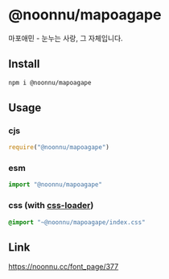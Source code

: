 # @noonnu/mapoagape
마포애민 - 눈누는 사랑, 그 자체입니다.

## Install
```sh
npm i @noonnu/mapoagape
```
## Usage
### cjs
```js
require("@noonnu/mapoagape")
```
### esm
```js
import "@noonnu/mapoagape"
```
### css (with [css-loader](https://github.com/webpack-contrib/css-loader))
```css
@import "~@noonnu/mapoagape/index.css"
```

## Link
https://noonnu.cc/font_page/377